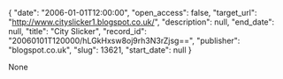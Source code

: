 {
  "date": "2006-01-01T12:00:00", 
  "open_access": false, 
  "target_url": "http://www.cityslicker1.blogspot.co.uk/", 
  "description": null, 
  "end_date": null, 
  "title": "City Slicker", 
  "record_id": "20060101T120000/hLGkHxsw8oj9rh3N3rZjsg==", 
  "publisher": "blogspot.co.uk", 
  "slug": 13621, 
  "start_date": null
}

None